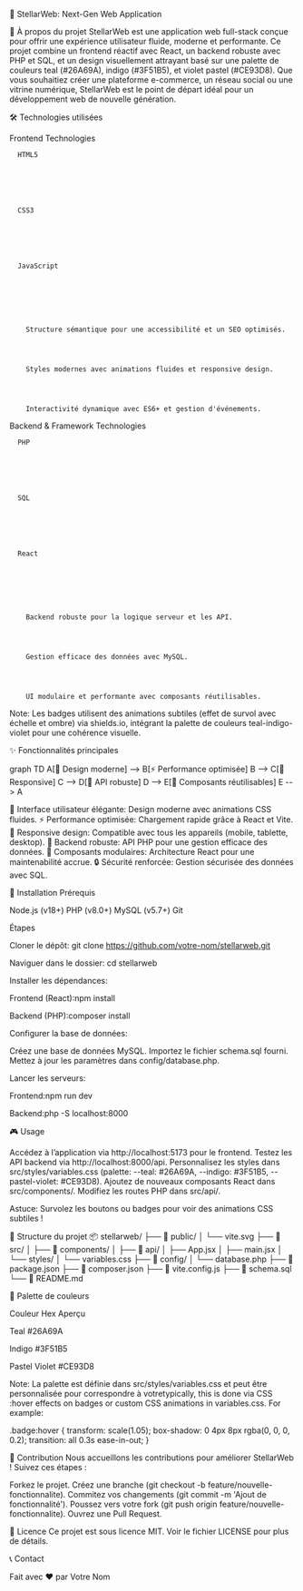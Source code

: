 

🌌 StellarWeb: Next-Gen Web Application

  



  
  
  





🎯 À propos du projet
StellarWeb est une application web full-stack conçue pour offrir une expérience utilisateur fluide, moderne et performante. Ce projet combine un frontend réactif avec React, un backend robuste avec PHP et SQL, et un design visuellement attrayant basé sur une palette de couleurs teal (#26A69A), indigo (#3F51B5), et violet pastel (#CE93D8). Que vous souhaitiez créer une plateforme e-commerce, un réseau social ou une vitrine numérique, StellarWeb est le point de départ idéal pour un développement web de nouvelle génération.

🛠️ Technologies utilisées


Frontend Technologies

  
    
      
      
      HTML5
      
      
    
    
      
      
      CSS3
      
      
    
    
      
      
      JavaScript
      
      
    
  
  
    
      
        Structure sémantique pour une accessibilité et un SEO optimisés.
      
    
    
      
        Styles modernes avec animations fluides et responsive design.
      
    
    
      
        Interactivité dynamique avec ES6+ et gestion d'événements.
      
    
  


Backend & Framework Technologies

  
    
      
      
      PHP
      
      
    
    
      
      
      SQL
      
      
    
    
      
      
      React
      
      
    
  
  
    
      
        Backend robuste pour la logique serveur et les API.
      
    
    
      
        Gestion efficace des données avec MySQL.
      
    
    
      
        UI modulaire et performante avec composants réutilisables.
      
    
  





Note: Les badges utilisent des animations subtiles (effet de survol avec échelle et ombre) via shields.io, intégrant la palette de couleurs teal-indigo-violet pour une cohérence visuelle.


✨ Fonctionnalités principales


graph TD
    A[🎨 Design moderne] --> B[⚡ Performance optimisée]
    B --> C[📱 Responsive]
    C --> D[🔌 API robuste]
    D --> E[🧩 Composants réutilisables]
    E --> A




🎨 Interface utilisateur élégante: Design moderne avec animations CSS fluides.
⚡ Performance optimisée: Chargement rapide grâce à React et Vite.
📱 Responsive design: Compatible avec tous les appareils (mobile, tablette, desktop).
🔌 Backend robuste: API PHP pour une gestion efficace des données.
🧩 Composants modulaires: Architecture React pour une maintenabilité accrue.
🔒 Sécurité renforcée: Gestion sécurisée des données avec SQL.


🚀 Installation
Prérequis

Node.js (v18+)
PHP (v8.0+)
MySQL (v5.7+)
Git

Étapes

Cloner le dépôt:
git clone https://github.com/votre-nom/stellarweb.git


Naviguer dans le dossier:
cd stellarweb


Installer les dépendances:

Frontend (React):npm install


Backend (PHP):composer install




Configurer la base de données:

Créez une base de données MySQL.
Importez le fichier schema.sql fourni.
Mettez à jour les paramètres dans config/database.php.


Lancer les serveurs:

Frontend:npm run dev


Backend:php -S localhost:8000






  
  



🎮 Usage

Accédez à l’application via http://localhost:5173 pour le frontend.
Testez les API backend via http://localhost:8000/api.
Personnalisez les styles dans src/styles/variables.css (palette: --teal: #26A69A, --indigo: #3F51B5, --pastel-violet: #CE93D8).
Ajoutez de nouveaux composants React dans src/components/.
Modifiez les routes PHP dans src/api/.


Astuce: Survolez les boutons ou badges pour voir des animations CSS subtiles !


📁 Structure du projet
📦 stellarweb/
├── 📁 public/
│   └── vite.svg
├── 📁 src/
│   ├── 📁 components/
│   ├── 📁 api/
│   ├── App.jsx
│   ├── main.jsx
│   └── styles/
│       └── variables.css
├── 📁 config/
│   └── database.php
├── 📄 package.json
├── 📄 composer.json
├── 📄 vite.config.js
├── 📄 schema.sql
└── 📄 README.md


🎨 Palette de couleurs





Couleur
Hex
Aperçu



Teal
#26A69A



Indigo
#3F51B5



Pastel Violet
#CE93D8






Note: La palette est définie dans src/styles/variables.css et peut être personnalisée pour correspondre à votretypically, this is done via CSS :hover effects on badges or custom CSS animations in variables.css. For example:

.badge:hover {
  transform: scale(1.05);
  box-shadow: 0 4px 8px rgba(0, 0, 0, 0.2);
  transition: all 0.3s ease-in-out;
}


🤝 Contribution
Nous accueillons les contributions pour améliorer StellarWeb ! Suivez ces étapes :

Forkez le projet.
Créez une branche (git checkout -b feature/nouvelle-fonctionnalite).
Commitez vos changements (git commit -m 'Ajout de fonctionnalité').
Poussez vers votre fork (git push origin feature/nouvelle-fonctionnalite).
Ouvrez une Pull Request.


  



📜 Licence
Ce projet est sous licence MIT. Voir le fichier LICENSE pour plus de détails.

  



📞 Contact

  
  
  




  Fait avec ❤️ par Votre Nom
  
    
  
  
    
  
